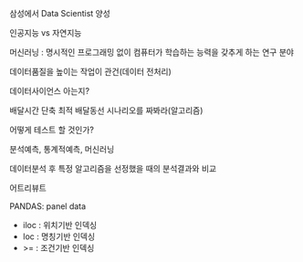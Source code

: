 삼성에서 Data Scientist 양성

인공지능 vs 자연지능

머신러닝 : 명시적인 프로그래밍 없이 컴퓨터가 학습하는 능력을 갖추게 하는 연구 분야

데이터품질을 높이는 작업이 관건(데이터 전처리)

데이터사이언스 아는지?

배달시간 단축 최적 배달동선 시나리오를 짜봐라(알고리즘)

어떻게 테스트 할 것인가?

분석예측, 통계적예측, 머신러닝

데이터분석 후 특정 알고리즘을 선정했을 때의 분석결과와 비교

어트리뷰트

PANDAS: panel data
- iloc : 위치기반 인덱싱
- loc : 명칭기반 인덱싱
- \>= : 조건기반 인덱싱